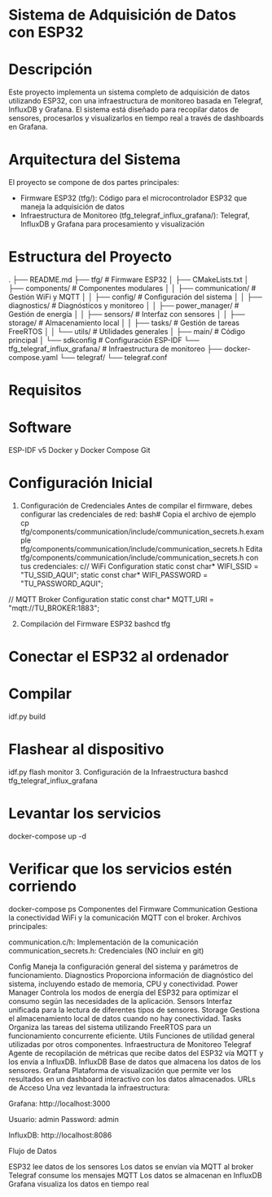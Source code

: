 # Sistema de Adquisición de Datos con ESP32
# Descripción
Este proyecto implementa un sistema completo de adquisición de datos utilizando ESP32, con una infraestructura de monitoreo basada en Telegraf, InfluxDB y Grafana. El sistema está diseñado para recopilar datos de sensores, procesarlos y visualizarlos en tiempo real a través de dashboards en Grafana.
# Arquitectura del Sistema
El proyecto se compone de dos partes principales:

- Firmware ESP32 (tfg/): Código para el microcontrolador ESP32 que maneja la adquisición de datos
- Infraestructura de Monitoreo (tfg_telegraf_influx_grafana/): Telegraf, InfluxDB y Grafana para procesamiento y visualización

# Estructura del Proyecto
.
├── README.md
├── tfg/                                    # Firmware ESP32
│   ├── CMakeLists.txt
│   ├── components/                         # Componentes modulares
│   │   ├── communication/                  # Gestión WiFi y MQTT
│   │   ├── config/                        # Configuración del sistema
│   │   ├── diagnostics/                   # Diagnósticos y monitoreo
│   │   ├── power_manager/                 # Gestión de energía
│   │   ├── sensors/                       # Interfaz con sensores
│   │   ├── storage/                       # Almacenamiento local
│   │   ├── tasks/                         # Gestión de tareas FreeRTOS
│   │   └── utils/                         # Utilidades generales
│   ├── main/                              # Código principal
│   └── sdkconfig                          # Configuración ESP-IDF
└── tfg_telegraf_influx_grafana/           # Infraestructura de monitoreo
    ├── docker-compose.yaml
    └── telegraf/
        └── telegraf.conf
# Requisitos

# Software

ESP-IDF v5
Docker y Docker Compose
Git

# Configuración Inicial
1. Configuración de Credenciales
Antes de compilar el firmware, debes configurar las credenciales de red:
bash# Copia el archivo de ejemplo
cp tfg/components/communication/include/communication_secrets.h.example \
   tfg/components/communication/include/communication_secrets.h
Edita tfg/components/communication/include/communication_secrets.h con tus credenciales:
c// WiFi Configuration
static const char* WIFI_SSID     = "TU_SSID_AQUI"; 
static const char* WIFI_PASSWORD = "TU_PASSWORD_AQUI"; 

// MQTT Broker Configuration
static const char* MQTT_URI      = "mqtt://TU_BROKER:1883";

2. Compilación del Firmware ESP32
bashcd tfg
# Conectar el ESP32 al ordenador

# Compilar
idf.py build

# Flashear al dispositivo
idf.py flash monitor
3. Configuración de la Infraestructura
bashcd tfg_telegraf_influx_grafana

# Levantar los servicios
docker-compose up -d

# Verificar que los servicios estén corriendo
docker-compose ps
Componentes del Firmware
Communication
Gestiona la conectividad WiFi y la comunicación MQTT con el broker.
Archivos principales:

communication.c/h: Implementación de la comunicación
communication_secrets.h: Credenciales (NO incluir en git)

Config
Maneja la configuración general del sistema y parámetros de funcionamiento.
Diagnostics
Proporciona información de diagnóstico del sistema, incluyendo estado de memoria, CPU y conectividad.
Power Manager
Controla los modos de energía del ESP32 para optimizar el consumo según las necesidades de la aplicación.
Sensors
Interfaz unificada para la lectura de diferentes tipos de sensores.
Storage
Gestiona el almacenamiento local de datos cuando no hay conectividad.
Tasks
Organiza las tareas del sistema utilizando FreeRTOS para un funcionamiento concurrente eficiente.
Utils
Funciones de utilidad general utilizadas por otros componentes.
Infraestructura de Monitoreo
Telegraf
Agente de recopilación de métricas que recibe datos del ESP32 vía MQTT y los envía a InfluxDB.
InfluxDB
Base de datos que almacena los datos de los sensores.
Grafana
Plataforma de visualización que permite ver los resultados en un dashboard interactivo con los datos almacenados.
URLs de Acceso
Una vez levantada la infraestructura:

Grafana: http://localhost:3000

Usuario: admin
Password: admin


InfluxDB: http://localhost:8086

Flujo de Datos

ESP32 lee datos de los sensores
Los datos se envían vía MQTT al broker
Telegraf consume los mensajes MQTT
Los datos se almacenan en InfluxDB
Grafana visualiza los datos en tiempo real














